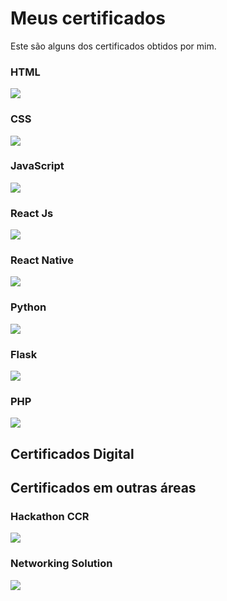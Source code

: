 # Meus certificados
Este são alguns dos certificados obtidos por mim.

### HTML
 ![](curso-web.jpg)

### CSS
![](curso-css3.jpg)

### JavaScript
![](curso-javascript.jpg)

### React Js
![](curso-react.jpg)

### React Native
![](curso-react-native.jpg)

### Python
![](curso-python.jpg)

### Flask
![](curso-flask.jpg)

### PHP
![](curso-php.jpg)

## Certificados Digital


## Certificados em outras áreas

### Hackathon CCR
![](Certificado-Hackathon-Ccr-&-Shawee.jpg)

### Networking Solution
![](Networking-Solution.jpg)